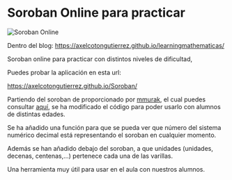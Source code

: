 # Soroban Online para practicar


![Soroban Online](https://axelcotongutierrez.github.io/learningmathematicas/assets/images/pages/Soroban/Soroban.jpg)

Dentro del blog: https://axelcotongutierrez.github.io/learningmathematicas/

Soroban online para practicar con distintos niveles de dificultad,

Puedes probar la aplicación en esta url:

https://axelcotongutierrez.github.io/Soroban/

Partiendo del soroban de proporcionado por [mmurak](https://github.com/mmurak), el cual puedes consultar [aquí](https://mmurak.github.io/SorobanTrainer/index.html), se ha modificado el código para poder usarlo con alumnos de distintas edades.

Se ha añadido una función para que se pueda ver que número del sistema numérico decimal está representando el soroban en cualquier momento.

Además se han añadido debajo del soroban, a que unidades (unidades, decenas, centenas,...) pertenece cada una de las varillas.

Una herramienta muy útil para usar en el aula con nuestros alumnos.


